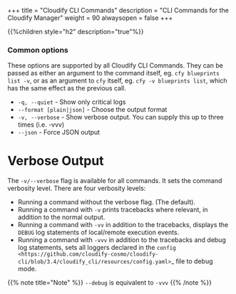 +++
title = "Cloudify CLI Commands"
description = "CLI Commands for the Cloudify Manager"
weight = 90
alwaysopen = false
+++

{{%children style="h2" description="true"%}}

### Common options

These options are supported by all Cloudify CLI Commands. They can be passed as
either an argument to the command itself, eg. `cfy blueprints list -v`, or as
an argument to `cfy` itself, eg. `cfy -v blueprints list`, which has the same
effect as the previous call.

* `-q, --quiet` - Show only critical logs
* `--format [plain|json]` - Choose the output format
* `-v, --verbose` - Show verbose output. You can supply this up to
                            three times (i.e. -vvv)
* `--json` - Force JSON output



# Verbose Output

The ``-v/--verbose`` flag is available for all commands. It sets the command verbosity level. There are four verbosity levels:

* Running a command without the verbose flag. (The default).
* Running a command with ``-v`` prints tracebacks where relevant, in addition to the normal output.
* Running a command with ``-vv`` in addition to the tracebacks, displays the ``DEBUG`` log statements of local/remote execution events.
* Running a command with ``-vvv`` in addition to the tracebacks and debug log statements, sets all loggers declared in the `config <https://github.com/cloudify-cosmo/cloudify-cli/blob/3.4/cloudify_cli/resources/config.yaml>`_ file to debug mode.

{{% note title="Note" %}}
``--debug`` is equivalent to ``-vvv``
{{% /note %}}

